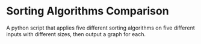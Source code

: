 # Sorting Algorithms Comparison
A python script that applies five different sorting algorithms on five different inputs with different sizes, then output a graph for each.
